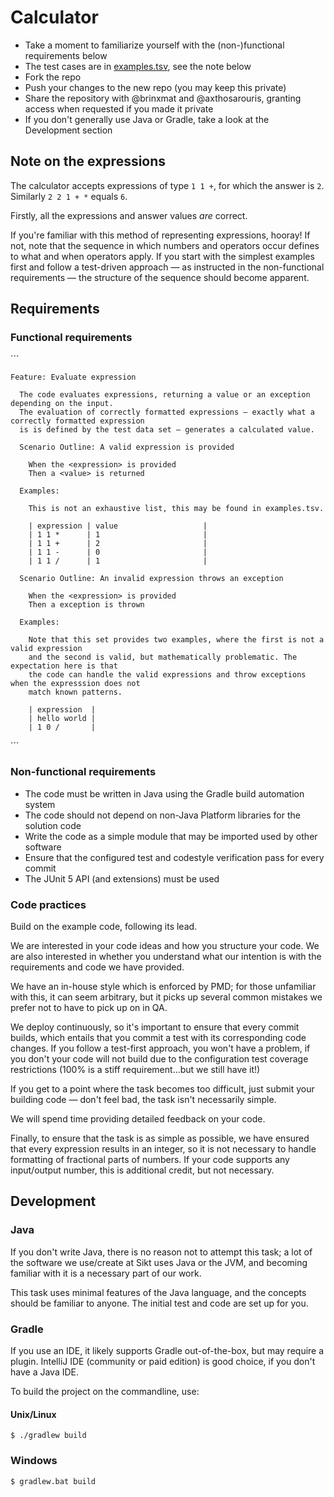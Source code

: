 # Calculator

   * Take a moment to familiarize yourself with the (non-)functional requirements below
   * The test cases are in [examples.tsv](src/test/resources/examples.tsv), see the note below
   * Fork the repo
   * Push your changes to the new repo (you may keep this private)
   * Share the repository with @brinxmat and @axthosarouris, granting access when requested if you made it private
   * If you don't generally use Java or Gradle, take a look at the Development section

## Note on the expressions

The calculator accepts expressions of type `1 1 +`, for which the answer is `2`. Similarly `2 2 1 + *` equals `6`.

Firstly, all the expressions and answer values *are* correct.

If you're familiar with this method of representing expressions, hooray! If not, note that the sequence in which numbers and operators occur defines to what and when operators apply. If you start with the simplest examples first and follow a test-driven approach — as instructed in the non-functional requirements — the structure of the sequence should become apparent.

## Requirements

### Functional requirements

´´´

    Feature: Evaluate expression

      The code evaluates expressions, returning a value or an exception depending on the input.
      The evaluation of correctly formatted expressions — exactly what a correctly formatted expression 
      is is defined by the test data set — generates a calculated value.

      Scenario Outline: A valid expression is provided

        When the <expression> is provided
        Then a <value> is returned

      Examples:

        This is not an exhaustive list, this may be found in examples.tsv.

        | expression | value                   |
        | 1 1 *      | 1                       |
        | 1 1 +      | 2                       |
        | 1 1 -      | 0                       |
        | 1 1 /      | 1                       |

      Scenario Outline: An invalid expression throws an exception

        When the <expression> is provided
        Then a exception is thrown

      Examples:

        Note that this set provides two examples, where the first is not a valid expression
        and the second is valid, but mathematically problematic. The expectation here is that
        the code can handle the valid expressions and throw exceptions when the expresssion does not 
        match known patterns.

        | expression  |
        | hello world |
        | 1 0 /       |

´´´

### Non-functional requirements

- The code must be written in Java using the Gradle build automation system
- The code should not depend on non-Java Platform libraries for the solution code
- Write the code as a simple module that may be imported used by other software
- Ensure that the configured test and codestyle verification pass for every commit
- The JUnit 5 API (and extensions) must be used

### Code practices

Build on the example code, following its lead. 

We are interested in your code ideas and how you structure your code. We are also interested in whether you understand what our intention is with the requirements and code we have provided.

We have an in-house style which is enforced by PMD; for those unfamiliar with this, it can seem arbitrary, but it picks up several common mistakes we prefer not to have to pick up on in QA.

We deploy continuously, so it's important to ensure that every commit builds, which entails that you commit a test with its corresponding code changes. If you follow a test-first approach, you won't have a problem, if you don't your code will not build due to the configuration test coverage restrictions (100% is a stiff requirement…but we still have it!)

If you get to a point where the task becomes too difficult, just submit your building code — don't feel bad, the task isn't necessarily simple.

We will spend time providing detailed feedback on your code.

Finally, to ensure that the task is as simple as possible, we have ensured that every expression results in an integer, so it is not necessary to handle formatting of fractional parts of numbers. If your code supports any input/output number, this is additional credit, but not necessary.

## Development

### Java 

If you don't write Java, there is no reason not to attempt this task; a lot of the software we use/create at Sikt uses Java or the JVM, and becoming familiar with it is a necessary part of our work. 

This task uses minimal features of the Java language, and the concepts should be familiar to anyone. The initial test and code are set up for you.

### Gradle

If you use an IDE, it likely supports Gradle out-of-the-box, but may require a plugin. IntelliJ IDE (community or paid edition) is good choice, if you don't have a Java IDE.

To build the project on the commandline, use:

#### Unix/Linux

``` $ ./gradlew build ```

### Windows

``` $ gradlew.bat build ```
